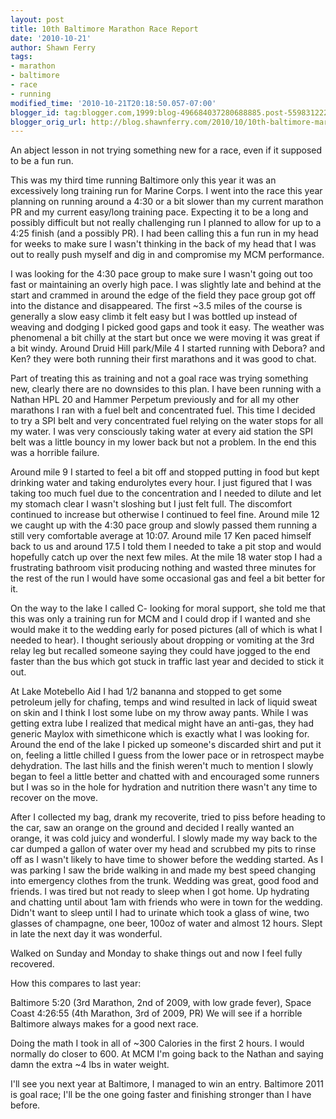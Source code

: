 ```yaml
---
layout: post
title: 10th Baltimore Marathon Race Report
date: '2010-10-21'
author: Shawn Ferry
tags:
- marathon
- baltimore
- race
- running
modified_time: '2010-10-21T20:18:50.057-07:00'
blogger_id: tag:blogger.com,1999:blog-496684037280688885.post-5598312221081792902
blogger_orig_url: http://blog.shawnferry.com/2010/10/10th-baltimore-marathon-race-report.html
---
```


An abject lesson in not trying something new for a race, even if it supposed
to be a fun run.

This was my third time running Baltimore only this year it was an excessively
long training run for Marine Corps. I went into the race this year planning on
running around a 4:30 or a bit slower than my current marathon PR and my
current easy/long training pace. Expecting it to be a long and possibly
difficult but not really challenging run I planned to allow for up to a 4:25
finish (and a possibly PR). I had been calling this a fun run in my head for
weeks to make sure I wasn't thinking in the back of my head that I was out to
really push myself and dig in and compromise my MCM performance.

I was looking for the 4:30 pace group to make sure I wasn't going out too fast
or maintaining an overly high pace. I was slightly late and behind at the
start and crammed in around the edge of the field they pace group got off into
the distance and disappeared. The first ~3.5 miles of the course is generally
a slow easy climb it felt easy but I was bottled up instead of weaving and
dodging I picked good gaps and took it easy. The weather was phenomenal a bit
chilly at the start but once we were moving it was great if a bit windy.
Around Druid Hill park/Mile 4 I started running with Debora? and Ken? they
were both running their first marathons and it was good to chat.

Part of treating this as training and not a goal race was trying something
new, clearly there are no downsides to this plan. I have been running with a
Nathan HPL 20 and Hammer Perpetum previously and for all my other marathons I
ran with a fuel belt and concentrated fuel. This time I decided to try a SPI
belt and very concentrated fuel relying on the water stops for all my water. I
was very consciously taking water at every aid station the SPI belt was a
little bouncy in my lower back but not a problem. In the end this was a
horrible failure.

Around mile 9 I started to feel a bit off and stopped putting in food but kept
drinking water and taking endurolytes every hour. I just figured that I was
taking too much fuel due to the concentration and I needed to dilute and let
my stomach clear I wasn't sloshing but I just felt full. The discomfort
continued to increase but otherwise I continued to feel fine. Around mile 12
we caught up with the 4:30 pace group and slowly passed them running a still
very comfortable average at 10:07. Around mile 17 Ken paced himself back to us
and around 17.5 I told them I needed to take a pit stop and would hopefully
catch up over the next few miles. At the mile 18 water stop I had a
frustrating bathroom visit producing nothing and wasted three minutes for the
rest of the run I would have some occasional gas and feel a bit better for it.

On the way to the lake I called C- looking for moral support, she told me that
this was only a training run for MCM and I could drop if I wanted and she
would make it to the wedding early for posed pictures (all of which is what I
needed to hear). I thought seriously about dropping or vomiting at the 3rd
relay leg but recalled someone saying they could have jogged to the end faster
than the bus which got stuck in traffic last year and decided to stick it out.

At Lake Motebello Aid I had 1/2 bananna and stopped to get some petroleum
jelly for chafing, temps and wind resulted in lack of liquid sweat on skin and
I think I lost some lube on my throw away pants. While I was getting extra
lube I realized that medical might have an anti-gas, they had generic Maylox
with simethicone which is exactly what I was looking for. Around the end of
the lake I picked up someone's discarded shirt and put it on, feeling a little
chilled I guess from the lower pace or in retrospect maybe dehydration. The
last hills and the finish weren't much to mention I slowly began to feel a
little better and chatted with and encouraged some runners but I was so in the
hole for hydration and nutrition there wasn't any time to recover on the move.

After I collected my bag, drank my recoverite, tried to piss before heading to
the car, saw an orange on the ground and decided I really wanted an orange, it
was cold juicy and wonderful. I slowly made my way back to the car dumped a
gallon of water over my head and scrubbed my pits to rinse off as I wasn't
likely to have time to shower before the wedding started. As I was parking I
saw the bride walking in and made my best speed changing into emergency
clothes from the trunk. Wedding was great, good food and friends. I was tired
but not ready to sleep when I got home. Up hydrating and chatting until about
1am with friends who were in town for the wedding. Didn't want to sleep until
I had to urinate which took a glass of wine, two glasses of champagne, one
beer, 100oz of water and almost 12 hours. Slept in late the next day it was
wonderful.

Walked on Sunday and Monday to shake things out and now I feel fully
recovered.

How this compares to last year:

Baltimore 5:20 (3rd Marathon, 2nd of 2009, with low grade fever), Space Coast
4:26:55 (4th Marathon, 3rd of 2009, PR) We will see if a horrible Baltimore
always makes for a good next race.

Doing the math I took in all of ~300 Calories in the first 2 hours. I would
normally do closer to 600. At MCM I'm going back to the Nathan and saying damn
the extra ~4 lbs in water weight.

I'll see you next year at Baltimore, I managed to win an entry. Baltimore 2011
is goal race; I'll be the one going faster and finishing stronger than I have
before.

